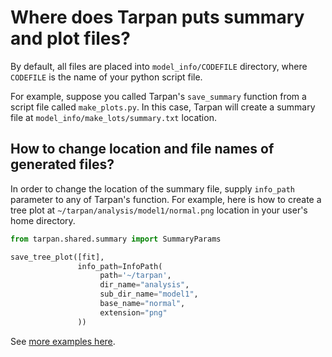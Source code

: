 # Where does Tarpan puts summary and plot files?

By default, all files are placed into `model_info/CODEFILE` directory, where `CODEFILE` is the name of your python script file.

For example, suppose you called Tarpan's `save_summary` function from a script file called `make_plots.py`. In this case, Tarpan will create a summary file at `model_info/make_lots/summary.txt` location.


## How to change location and file names of generated files?

In order to change the location of the summary file, supply `info_path`
parameter to any of Tarpan's function. For example, here is how to
create a tree plot at  `~/tarpan/analysis/model1/normal.png` location in
your user's home directory.

```Python
from tarpan.shared.summary import SummaryParams

save_tree_plot([fit],
               info_path=InfoPath(
                    path='~/tarpan',
                    dir_name="analysis",
                    sub_dir_name="model1",
                    base_name="normal",
                    extension="png"
               ))
```

See [more examples here](/docs/examples/save_tree_plot/a03_custom_location).
